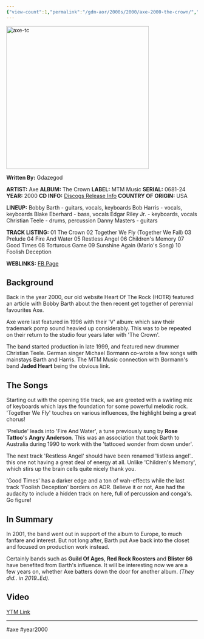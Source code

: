 ```yaml
---
{"view-count":1,"permalink":"/gdm-aor/2000s/2000/axe-2000-the-crown/","dg-publish":true,"dgPassFrontmatter":true,"noteIcon":"","created":"2025-07-17T12:44:23.528+12:00","updated":"2025-07-16T13:37:09.715+12:00"}
---
```



<img src="https://i.ibb.co/1fss2vzp/axe-tc.jpg" alt="axe-tc" border="0" height="375" width="375">

**Written By:** Gdazegod

**ARTIST:** Axe
**ALBUM:** The Crown
**LABEL:** MTM Music
**SERIAL:** 0681-24
**YEAR:** 2000
**CD INFO:** [Discogs Release Info](https://www.discogs.com/master/739357-Axe-The-Crown)
**COUNTRY OF ORIGIN:** USA

**LINEUP:**
Bobby Barth - guitars, vocals, keyboards
Bob Harris - vocals, keyboards
Blake Eberhard - bass, vocals
Edgar Riley Jr. - keyboards, vocals
Christian Teele - drums, percussion
Danny Masters - guitars

**TRACK LISTING:**
01 The Crown
02 Together We Fly (Together We Fall)
03 Prelude
04 Fire And Water
05 Restless Angel
06 Children's Memory
07 Good Times
08 Torturous Game
09 Sunshine Again (Mario's Song)
10 Foolish Deception

**WEBLINKS:** [FB Page](https://www.facebook.com/Axe-Band-Central-370490833109650)

## Background
Back in the year 2000, our old website Heart Of The Rock (HOTR) featured an article with Bobby Barth about the then recent get together of perennial favourites Axe.

Axe were last featured in 1996 with their 'V' album: which saw their trademark pomp sound heavied up considerably. This was to be repeated on their return to the studio four years later with 'The Crown'.

The band started production in late 1999, and featured new drummer Christian Teele. German singer Michael Bormann co-wrote a few songs with mainstays Barth and Harris. The MTM Music connection with Bormann's band **Jaded Heart** being the obvious link.

## The Songs
Starting out with the opening title track, we are greeted with a swirling mix of keyboards which lays the foundation for some powerful melodic rock. 'Together We Fly' touches on various influences, the highlight being a great chorus!

'Prelude' leads into 'Fire And Water', a tune previously sung by **Rose Tattoo**'s **Angry Anderson**. This was an association that took Barth to Australia during 1990 to work with the 'tattooed wonder from down under'.

The next track 'Restless Angel' should have been renamed 'listless angel'.. this one not having a great deal of energy at all. Unlike 'Children's Memory', which stirs up the brain cells quite nicely thank you.

'Good Times' has a darker edge and a ton of wah-effects while the last track 'Foolish Deception' borders on AOR. Believe it or not, Axe had the audacity to include a hidden track on here, full of percussion and conga's. Go figure!

## In Summary
In 2001, the band went out in support of the album to Europe, to much fanfare and interest. But not long after, Barth put Axe back into the closet and focused on production work instead.

Certainly bands such as **Guild Of Ages**, **Red Rock Roosters** and **Blister 66** have benefited from Barth's influence. It will be interesting now we are a few years on, whether Axe batters down the door for another album. _(They did.. in 2019..Ed)_.

## Video
[YTM Link](https://music.youtube.com/playlist?list=OLAK5uy_kWFnXGLit3Iecdifxgd4aYgECg1WKL5UY&si=N5hoaz6hmZHOtOjx)

---

#axe #year2000